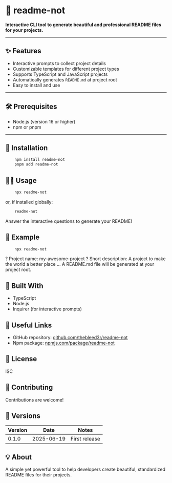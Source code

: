 # 📘 readme-not

**Interactive CLI tool to generate beautiful and professional README files for your projects.**

---

## ✨ Features

- Interactive prompts to collect project details  
- Customizable templates for different project types  
- Supports TypeScript and JavaScript projects  
- Automatically generates `README.md` at project root  
- Easy to install and use  

---

## 🛠️ Prerequisites

- Node.js (version 16 or higher)  
- npm or pnpm  

---

## 🔧 Installation

```bash
    npm install readme-not
    pnpm add readme-not
```

## 🏃‍♂️ Usage
```bash
    npx readme-not
```
or, if installed globally:
    
```bash
    readme-not
```
Answer the interactive questions to generate your README!


## 📸 Example
```bash
    npx readme-not
```
? Project name: my-awesome-project
? Short description: A project to make the world a better place
...
A README.md file will be generated at your project root.


## 🧩 Built With
 - TypeScript
 - Node.js
 - Inquirer (for interactive prompts)


## 🔗 Useful Links
 - GitHub repository: [github.com/thebleed3r/readme-not](https://github.com/thebleed3r/readme-not)
 - Npm package: [npmjs.com/package/readme-not](https://www.npmjs.com/package/readme-not)

## 📝 License
ISC

## 🤝 Contributing
Contributions are welcome!
<!-- Please read CONTRIBUTING.md for guidelines. -->

## 🚦 Versions
| Version | Date       | Notes         |
| ------- | ---------- | ------------- |
| 0.1.0   | 2025-06-19 | First release |


## 💡 About
A simple yet powerful tool to help developers create beautiful, standardized README files for their projects.
